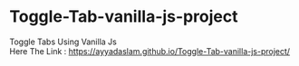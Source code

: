 # Toggle-Tab-vanilla-js-project
Toggle Tabs Using Vanilla Js  
Here The Link : https://ayyadaslam.github.io/Toggle-Tab-vanilla-js-project/
